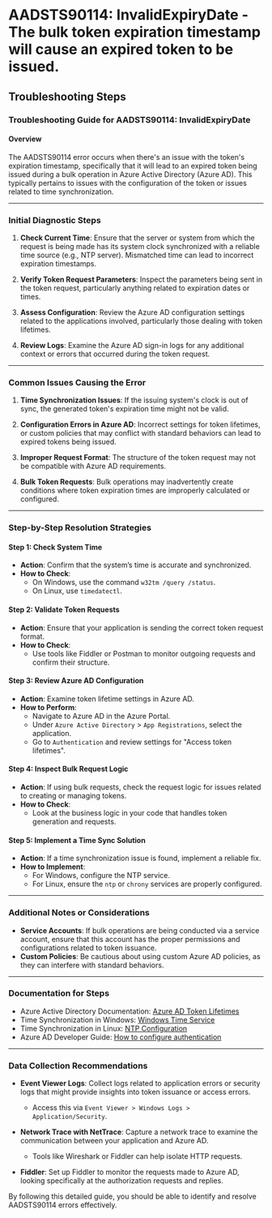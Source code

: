 
# AADSTS90114: InvalidExpiryDate - The bulk token expiration timestamp will cause an expired token to be issued.


## Troubleshooting Steps
### Troubleshooting Guide for AADSTS90114: InvalidExpiryDate

#### Overview
The AADSTS90114 error occurs when there's an issue with the token's expiration timestamp, specifically that it will lead to an expired token being issued during a bulk operation in Azure Active Directory (Azure AD). This typically pertains to issues with the configuration of the token or issues related to time synchronization.

---

### Initial Diagnostic Steps

1. **Check Current Time**: Ensure that the server or system from which the request is being made has its system clock synchronized with a reliable time source (e.g., NTP server). Mismatched time can lead to incorrect expiration timestamps.

2. **Verify Token Request Parameters**: Inspect the parameters being sent in the token request, particularly anything related to expiration dates or times.

3. **Assess Configuration**: Review the Azure AD configuration settings related to the applications involved, particularly those dealing with token lifetimes.

4. **Review Logs**: Examine the Azure AD sign-in logs for any additional context or errors that occurred during the token request.

---

### Common Issues Causing the Error

1. **Time Synchronization Issues**: If the issuing system's clock is out of sync, the generated token's expiration time might not be valid.

2. **Configuration Errors in Azure AD**: Incorrect settings for token lifetimes, or custom policies that may conflict with standard behaviors can lead to expired tokens being issued.

3. **Improper Request Format**: The structure of the token request may not be compatible with Azure AD requirements.

4. **Bulk Token Requests**: Bulk operations may inadvertently create conditions where token expiration times are improperly calculated or configured.

---

### Step-by-Step Resolution Strategies

#### Step 1: Check System Time
- **Action**: Confirm that the system’s time is accurate and synchronized.
- **How to Check**: 
  - On Windows, use the command `w32tm /query /status`.
  - On Linux, use `timedatectl`.

#### Step 2: Validate Token Requests
- **Action**: Ensure that your application is sending the correct token request format.
- **How to Check**:
  - Use tools like Fiddler or Postman to monitor outgoing requests and confirm their structure.

#### Step 3: Review Azure AD Configuration
- **Action**: Examine token lifetime settings in Azure AD.
- **How to Perform**:
  - Navigate to Azure AD in the Azure Portal.
  - Under `Azure Active Directory` > `App Registrations`, select the application.
  - Go to `Authentication` and review settings for "Access token lifetimes".

#### Step 4: Inspect Bulk Request Logic
- **Action**: If using bulk requests, check the request logic for issues related to creating or managing tokens.
- **How to Check**:
  - Look at the business logic in your code that handles token generation and requests.

#### Step 5: Implement a Time Sync Solution
- **Action**: If a time synchronization issue is found, implement a reliable fix.
- **How to Implement**:
  - For Windows, configure the NTP service.
  - For Linux, ensure the `ntp` or `chrony` services are properly configured.

---

### Additional Notes or Considerations

- **Service Accounts**: If bulk operations are being conducted via a service account, ensure that this account has the proper permissions and configurations related to token issuance.
- **Custom Policies**: Be cautious about using custom Azure AD policies, as they can interfere with standard behaviors.

---

### Documentation for Steps 

- Azure Active Directory Documentation: [Azure AD Token Lifetimes](https://docs.microsoft.com/en-us/azure/active-directory/develop/active-directory-configurable-token-lifetimes)
- Time Synchronization in Windows: [Windows Time Service](https://docs.microsoft.com/en-us/windows-server/networking/windows-time-service)
- Time Synchronization in Linux: [NTP Configuration](https://www.ntp.org/)
- Azure AD Developer Guide: [How to configure authentication](https://docs.microsoft.com/en-us/azure/active-directory/develop/howto-authentication-scenarios)

---

### Data Collection Recommendations

- **Event Viewer Logs**: Collect logs related to application errors or security logs that might provide insights into token issuance or access errors.
  - Access this via `Event Viewer > Windows Logs > Application/Security`.

- **Network Trace with NetTrace**: Capture a network trace to examine the communication between your application and Azure AD.
  - Tools like Wireshark or Fiddler can help isolate HTTP requests.

- **Fiddler**: Set up Fiddler to monitor the requests made to Azure AD, looking specifically at the authorization requests and replies.

By following this detailed guide, you should be able to identify and resolve AADSTS90114 errors effectively.